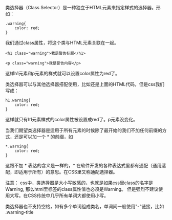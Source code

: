 类选择器（Class Selector）是一种独立于HTML元素来指定样式的选择器。形如：

    .warning{
        color: red;
    }

我们通过class属性，将这个类与HTML元素关联在一起。

    <h1 class="warning">我是警告标题</h1>

    <p class="warning">我是警告内容</p>

这样h1元素和p元素的样式就可以设置color属性为red了。

类选择器可以与其他选择器搭配使用，比如还是上面的HTML代码，但是css我们写成：

    h1.warning{
        color: red;
    }


这样就只有h1元素样式的color属性被设置成red了。p元素没变化。

当我们期望类选择器是适用于所有元素的时候除了最开始的我们不加任何前缀的方式，还是可以加一个 \* 的前缀，如

    *.warning{
        color: red;
    }

这跟不加 \* 表达的含义是一样的，\* 在软件开发的各种表达式里都有通配（通用适配，即适用于所有）的意思。在CSS里又称通配选择器。

注意： css中，类选择器是大小写敏感的，也就是如果css里class的名字是Warning, 那么html里标签的class属性值也必须是Warning。
但是强烈不建议使用大写。在CSS传统中几乎所有单词大都使用小写。

类选择器也不支持空格，如有多个单词组成类名，单词间一般使用"-"链接，比如 .warning-title
